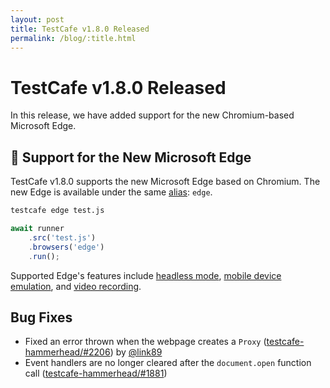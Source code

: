 ```yaml
---
layout: post
title: TestCafe v1.8.0 Released
permalink: /blog/:title.html
---
```

# TestCafe v1.8.0 Released

In this release, we have added support for the new Chromium-based Microsoft Edge.

<!--more-->

## 🌟 Support for the New Microsoft Edge

TestCafe v1.8.0 supports the new Microsoft Edge based on Chromium. The new Edge is available under the same [alias](../documentation/guides/concepts/browsers.md#locally-installed-browsers): `edge`.

```sh
testcafe edge test.js
```

```js
await runner
    .src('test.js')
    .browsers('edge')
    .run();
```

Supported Edge's features include [headless mode](../documentation/guides/concepts/browsers.md#test-in-headless-mode), [mobile device emulation](../documentation/guides/concepts/browsers.md#use-chromium-device-emulation), and [video recording](../documentation/guides/advanced-guides/screenshots-and-videos.md#record-videos).

## Bug Fixes

* Fixed an error thrown when the webpage creates a `Proxy` ([testcafe-hammerhead/#2206](https://github.com/DevExpress/testcafe-hammerhead/issues/2206)) by [@link89](https://github.com/link89)
* Event handlers are no longer cleared after the `document.open` function call ([testcafe-hammerhead/#1881](https://github.com/DevExpress/testcafe-hammerhead/issues/1881))
